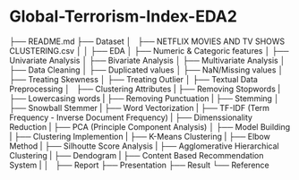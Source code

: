 # Global-Terrorism-Index-EDA2
├── README.md
├── Dataset 
│   ├── NETFLIX MOVIES AND TV SHOWS CLUSTERING.csv
│
│
├── EDA
│   ├── Numeric & Categoric features
│   ├── Univariate Analysis
│   ├── Bivariate Analysis
│   ├── Multivariate Analysis
│   ├── Data Cleaning
│       ├── Duplicated values
│       ├── NaN/Missing values
│       ├── Treating Skewness
│       ├── Treating Outlier 
│
├── Textual Data Preprocessing
│   ├── Clustering Attributes
|   ├── Removing Stopwords
|   ├── Lowercasing words
|   ├── Removing Punctuation
|   ├── Stemming
│       ├── Snowball Stemmer
|   ├── Word Vectorization
|       ├── TF-IDF (Term Frequency - Inverse Document Frequency)
|   ├── Dimenssionality Reduction
|       ├── PCA (Principle Component Analysis)
│
├── Model Building
|   ├── Clustering Implemention
|       ├── K-Means Clustering
|           ├── Elbow Method
|           ├── Silhoutte Score Analysis
|       ├── Agglomerative Hierarchical Clustering
|           ├── Dendogram
|   ├── Content Based Recommendation System
|
│   
├── Report
├── Presentation
├── Result
└── Reference
